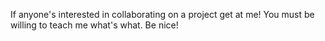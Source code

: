 If anyone's interested in collaborating on a project get at me!
You must be willing to teach me what's what. Be nice!
